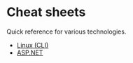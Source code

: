 # Cheat sheets

Quick reference for various technologies.

- [Linux (CLI)](linux.md)
- [ASP.NET](aspnet.md)
